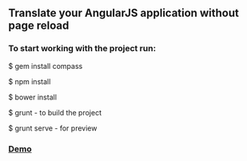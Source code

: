 ## Translate your AngularJS application without page reload

### To start working with the project run:

$ gem install compass

$ npm install

$ bower install

$ grunt  - to build the project

$ grunt serve  - for preview

### <b>[Demo](http://malyw.github.io/angular-translate-yeoman/dist/)</b>
